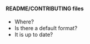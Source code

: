 #### README/CONTRIBUTING files

<ul>
    <li class="fragment">Where?</li>
    <li class="fragment">Is there a default format?</li>
    <li class="fragment">It is up to date?</li>
</ul>

<aside class="notes">
</aside>
